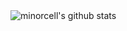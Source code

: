 <img align="center" src="https://github-readme-stats.vercel.app/api?username=minorcell&theme=dracula&show_icons=true&hide_border=true&count_private=true" alt="minorcell's github stats" />

